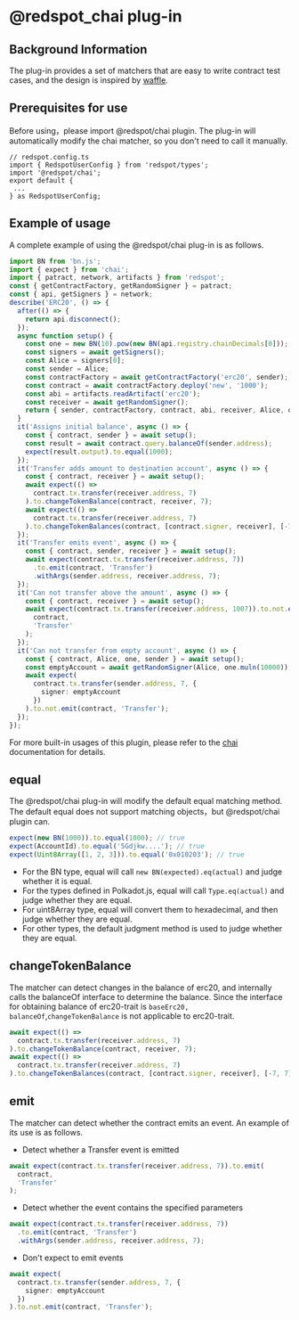 # @redspot_chai  plug-in

## Background Information

The plug-in provides a set of matchers that are easy to write contract test cases, and the design is inspired by [waffle](https://ethereum-waffle.readthedocs.io/en/latest/matchers.html).

## Prerequisites for use

Before using，please import @redspot/chai plugin. The plug-in will automatically modify the chai matcher, so you don't need to call it manually.

```plain
// redspot.config.ts
import { RedspotUserConfig } from 'redspot/types';
import '@redspot/chai';
export default {
 ...
} as RedspotUserConfig;
```

## Example of usage

A complete example of using the @redspot/chai plug-in is as follows.

```typescript
import BN from 'bn.js';
import { expect } from 'chai';
import { patract, network, artifacts } from 'redspot';
const { getContractFactory, getRandomSigner } = patract;
const { api, getSigners } = network;
describe('ERC20', () => {
  after(() => {
    return api.disconnect();
  });
  async function setup() {
    const one = new BN(10).pow(new BN(api.registry.chainDecimals[0]));
    const signers = await getSigners();
    const Alice = signers[0];
    const sender = Alice;
    const contractFactory = await getContractFactory('erc20', sender);
    const contract = await contractFactory.deploy('new', '1000');
    const abi = artifacts.readArtifact('erc20');
    const receiver = await getRandomSigner();
    return { sender, contractFactory, contract, abi, receiver, Alice, one };
  }
  it('Assigns initial balance', async () => {
    const { contract, sender } = await setup();
    const result = await contract.query.balanceOf(sender.address);
    expect(result.output).to.equal(1000);
  });
  it('Transfer adds amount to destination account', async () => {
    const { contract, receiver } = await setup();
    await expect(() =>
      contract.tx.transfer(receiver.address, 7)
    ).to.changeTokenBalance(contract, receiver, 7);
    await expect(() =>
      contract.tx.transfer(receiver.address, 7)
    ).to.changeTokenBalances(contract, [contract.signer, receiver], [-7, 7]);
  });
  it('Transfer emits event', async () => {
    const { contract, sender, receiver } = await setup();
    await expect(contract.tx.transfer(receiver.address, 7))
      .to.emit(contract, 'Transfer')
      .withArgs(sender.address, receiver.address, 7);
  });
  it('Can not transfer above the amount', async () => {
    const { contract, receiver } = await setup();
    await expect(contract.tx.transfer(receiver.address, 1007)).to.not.emit(
      contract,
      'Transfer'
    );
  });
  it('Can not transfer from empty account', async () => {
    const { contract, Alice, one, sender } = await setup();
    const emptyAccount = await getRandomSigner(Alice, one.muln(10000));
    await expect(
      contract.tx.transfer(sender.address, 7, {
        signer: emptyAccount
      })
    ).to.not.emit(contract, 'Transfer');
  });
});
```

For more built-in usages of this plugin, please refer to the [chai](https://www.chaijs.com/) documentation for details.

## equal

The @redspot/chai plug-in will modify the default equal matching method. The default equal does not support matching objects，but @redspot/chai plugin can.

```typescript
expect(new BN(1000)).to.equal(1000); // true
expect(AccountId).to.equal('5Gdjkw....'); // true
expect(Uint8Array([1, 2, 3])).to.equal('0x010203'); // true
```

* For the BN type, equal will call `new BN(expected).eq(actual)` and judge whether it is equal.
* For the types defined in Polkadot.js, equal will call `Type.eq(actual)` and judge whether they are equal.
* For uint8Array type, equal will convert them to hexadecimal, and then judge whether they are equal.
* For other types, the default judgment method is used to judge whether they are equal.
## **changeTokenBalance**

The matcher can detect changes in the balance of erc20, and internally calls the balanceOf interface to determine the balance. Since the interface for obtaining balance of erc20-trait is `baseErc20, balanceOf`,`changeTokenBalance` is not applicable to erc20-trait.

```typescript
await expect(() =>
  contract.tx.transfer(receiver.address, 7)
).to.changeTokenBalance(contract, receiver, 7);
await expect(() =>
  contract.tx.transfer(receiver.address, 7)
).to.changeTokenBalances(contract, [contract.signer, receiver], [-7, 7]);
```

## **emit**

The matcher can detect whether the contract emits an event. An example of its use is as follows.

* Detect whether a Transfer event is emitted
```typescript
await expect(contract.tx.transfer(receiver.address, 7)).to.emit(
  contract,
  'Transfer'
);
```

* Detect whether the event contains the specified parameters
```typescript
await expect(contract.tx.transfer(receiver.address, 7))
  .to.emit(contract, 'Transfer')
  .withArgs(sender.address, receiver.address, 7);
```

* Don't expect to emit events
```typescript
await expect(
  contract.tx.transfer(sender.address, 7, {
    signer: emptyAccount
  })
).to.not.emit(contract, 'Transfer');
```

